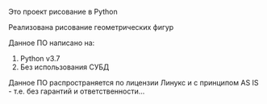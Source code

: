 Это проект рисование в Python

Реализована рисование геометрических фигур

Данное ПО написано на:

1. Python v3.7
2. Без использования СУБД

Данное ПО распространяется по лицензии Линукс и с принципом AS IS - т.е. без гарантий и ответственности...

